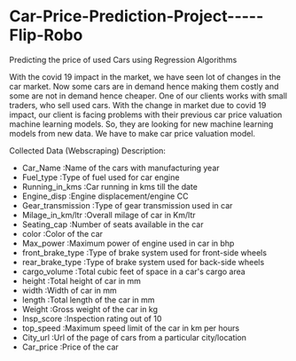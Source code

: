 # Car-Price-Prediction-Project-----Flip-Robo

Predicting the price of used Cars using Regression Algorithms

With the covid 19 impact in the market, we have seen lot of changes in the car market. Now some cars are in demand hence making them costly and some are not in demand hence cheaper. One of our clients works with small traders, who sell used cars. With the change in market due to covid 19 impact, our client is facing problems with their previous car price valuation machine learning models. So, they are looking for new machine learning models from new data. We have to make car price valuation model. 

Collected Data (Webscraping) Description:

- Car_Name	         	:Name of the cars with manufacturing year
- Fuel_type		        :Type of fuel used for car engine
- Running_in_kms		  :Car running in kms till the date
- Engine_disp		      :Engine displacement/engine CC
- Gear_transmission		:Type of gear transmission used in car
- Milage_in_km/ltr		:Overall milage of car in Km/ltr
- Seating_cap		      :Number of seats available in the car
- color		            :Color of the car
- Max_power		        :Maximum power of engine used in car in bhp
- front_brake_type		:Type of brake system used for front-side wheels
- rear_brake_type		  :Type of brake system used for back-side wheels
- cargo_volume		    :Total cubic feet of space in a car's cargo area
- height		          :Total height of car in mm
- width		            :Width of car in mm
- length		          :Total length of the car in mm
- Weight		          :Gross weight of the car in kg
- Insp_score		      :Inspection rating out of 10
- top_speed		        :Maximum speed limit of the car in km per hours
- City_url	        	:Url of the page of cars from a particular city/location
- Car_price		        :Price of the car
